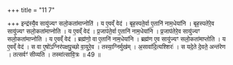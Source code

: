 +++
title = "11 7"

+++
इन्द्र॑स्यै॒व सायु॑ज्यꣳ सलो॒कता॑माप्नोति॑ । य ए॒वव्ँ वेद॑ । बृह॒स्पते॒र्वा ए॒तानि॑ नाम॒धेया॑नि । बृह॒स्पते॑रे॒व सायु॑ज्यꣳ सलो॒कता॑माप्नोति । य ए॒वव्ँ वेद॑ । प्र॒जाप॑ते॒र्वा ए॒तानि॑ नाम॒धेया॑नि । प्र॒जाप॑तेरे॒व सायु॑ज्यꣳ सलो॒कता॑माप्नोति । य ए॒वव्ँ वेद॑ । ब्रह्म॑णो॒ वा ए॒तानि॑ नाम॒धेया॑नि । ब्रह्म॑ण ए॒व सायु॑ज्यꣳ सलो॒कता॑माप्तोति । य ए॒वव्ँ वेद॑ । स वा ए॒षो॑ऽग्निर॑पक्षपु॒च्छो वा॒युरे॒व । तस्या॒ग्निर्मुख॑म् ।  अ॒सावा॑दि॒त्यश्शिरः॑ । स यदे॒ते दे॒वते॒ अन्त॑रेण । तत्सर्वꣳ॑ सीव्यति । तस्मा॑त्सावि॒त्रः ॥ 49 ॥


